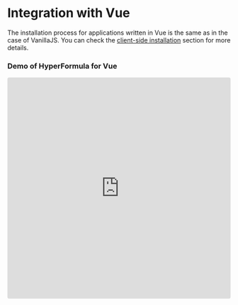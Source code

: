 # Integration with Vue

The installation process for applications written in Vue is the same as in the case of VanillaJS. You can check the [client-side installation](client-side.md) section for more details.

### Demo of HyperFormula for Vue

<iframe
   src="https://codesandbox.io/embed/github/handsontable/hyperformula-demos/tree/develop/vue-demo?autoresize=1&fontsize=14&hidenavigation=1&theme=dark&view=preview"
   style="width:100%; height:500px; border:0; border-radius: 4px; overflow:hidden;"
   title="handsontable/hyperformula-demos: basic-usage"
   allow="accelerometer; ambient-light-sensor; camera; encrypted-media; geolocation; gyroscope; hid; microphone; midi; payment; usb; vr; xr-spatial-tracking"
   sandbox="allow-autoplay allow-forms allow-modals allow-popups allow-presentation allow-same-origin allow-scripts"
/>





